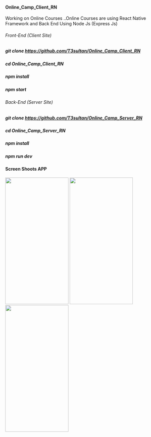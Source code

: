 #### Online_Camp_Client_RN
Working on Online Courses ..Online Courses are using React Native Framework and Back End Using Node Js (Express Js) 
###### Front-End (Client Site)

##### git clone https://github.com/T3sultan/Online_Camp_Client_RN
##### cd Online_Camp_Client_RN
##### npm install
##### npm start

###### Back-End (Server Site)
##### git clone https://github.com/T3sultan/Online_Camp_Server_RN
##### cd Online_Camp_Server_RN
##### npm install
##### npm run dev

#### Screen Shoots APP



<p float="left">
   <img src="https://user-images.githubusercontent.com/60041747/161742968-6da0f158-bc36-4cde-816f-e829943d370a.jpg" width="200" height="400" />
  <img src="https://user-images.githubusercontent.com/60041747/161743325-e40d95f7-ff4e-4387-bd8d-3f5def4695a3.jpg" width="200" height="400" />
  <img src="https://user-images.githubusercontent.com/60041747/161743439-8540bb34-4a83-4593-bf7a-8ec875348d16.jpg" width="200" height="400" />
 
</p>

